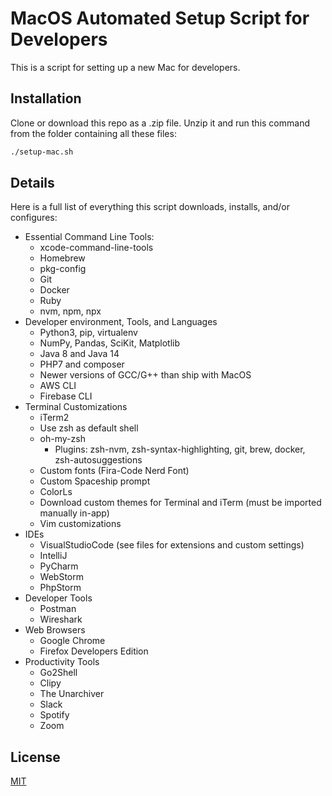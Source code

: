 # MacOS Automated Setup Script for Developers

This is a script for setting up a new Mac for developers.

## Installation

Clone or download this repo as a .zip file. Unzip it and run this command from the folder containing all these files:

```bash
./setup-mac.sh
```

## Details

Here is a full list of everything this script downloads, installs, and/or configures:

- Essential Command Line Tools:
    - xcode-command-line-tools
    - Homebrew
    - pkg-config
    - Git
    - Docker
    - Ruby
    - nvm, npm, npx
- Developer environment, Tools, and Languages
    - Python3, pip, virtualenv
    - NumPy, Pandas, SciKit, Matplotlib
    - Java 8 and Java 14
    - PHP7 and composer
    - Newer versions of GCC/G++ than ship with MacOS
    - AWS CLI
    - Firebase CLI
- Terminal Customizations
    - iTerm2
    - Use zsh as default shell
    - oh-my-zsh
        - Plugins: zsh-nvm, zsh-syntax-highlighting, git, brew, docker, zsh-autosuggestions
    - Custom fonts (Fira-Code Nerd Font)
    - Custom Spaceship prompt
    - ColorLs
    - Download custom themes for Terminal and iTerm (must be imported manually in-app)
    - Vim customizations
- IDEs
    - VisualStudioCode (see files for extensions and custom settings)
    - IntelliJ
    - PyCharm
    - WebStorm
    - PhpStorm
- Developer Tools
    - Postman
    - Wireshark
- Web Browsers
    - Google Chrome
    - Firefox Developers Edition
- Productivity Tools
    - Go2Shell
    - Clipy
    - The Unarchiver
    - Slack
    - Spotify
    - Zoom

## License

[MIT](https://choosealicense.com/licenses/mit/)